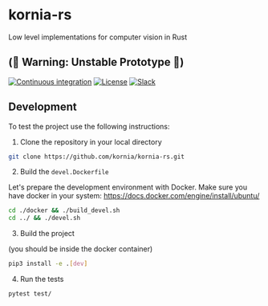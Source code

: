 # kornia-rs
Low level implementations for computer vision in Rust

## (🚨 Warning: Unstable Prototype 🚨)

[![Continuous integration](https://github.com/kornia/kornia-rs/actions/workflows/ci.yml/badge.svg)](https://github.com/kornia/kornia-rs/actions/workflows/ci.yml)
[![License](https://img.shields.io/badge/License-Apache%202.0-blue.svg)](LICENCE)
[![Slack](https://img.shields.io/badge/Slack-4A154B?logo=slack&logoColor=white)](https://join.slack.com/t/kornia/shared_invite/zt-csobk21g-CnydWe5fmvkcktIeRFGCEQ)

## Development

To test the project use the following instructions:

1. Clone the repository in your local directory

```bash
git clone https://github.com/kornia/kornia-rs.git
```

2. Build the `devel.Dockerfile`

Let's prepare the development environment with Docker.
Make sure you have docker in your system: https://docs.docker.com/engine/install/ubuntu/

```bash
cd ./docker && ./build_devel.sh
cd ../ && ./devel.sh
```

3. Build the project

(you should be inside the docker container)

```bash
pip3 install -e .[dev]
```

4. Run the tests

```bash
pytest test/
```